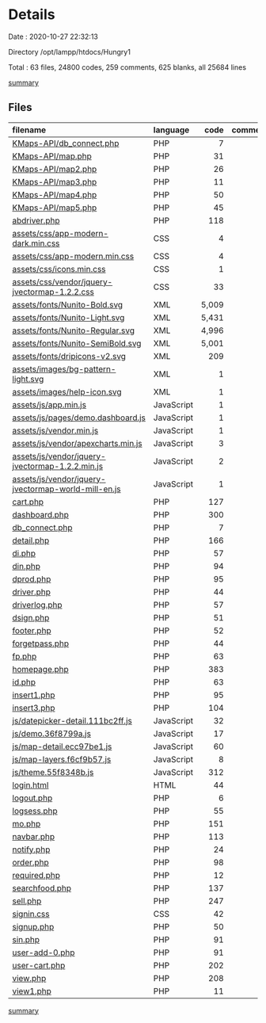 # Details

Date : 2020-10-27 22:32:13

Directory /opt/lampp/htdocs/Hungry1

Total : 63 files,  24800 codes, 259 comments, 625 blanks, all 25684 lines

[summary](results.md)

## Files
| filename | language | code | comment | blank | total |
| :--- | :--- | ---: | ---: | ---: | ---: |
| [KMaps-API/db_connect.php](/KMaps-API/db_connect.php) | PHP | 7 | 1 | 2 | 10 |
| [KMaps-API/map.php](/KMaps-API/map.php) | PHP | 31 | 0 | 12 | 43 |
| [KMaps-API/map2.php](/KMaps-API/map2.php) | PHP | 26 | 0 | 8 | 34 |
| [KMaps-API/map3.php](/KMaps-API/map3.php) | PHP | 11 | 2 | 3 | 16 |
| [KMaps-API/map4.php](/KMaps-API/map4.php) | PHP | 50 | 2 | 8 | 60 |
| [KMaps-API/map5.php](/KMaps-API/map5.php) | PHP | 45 | 0 | 14 | 59 |
| [abdriver.php](/abdriver.php) | PHP | 118 | 11 | 22 | 151 |
| [assets/css/app-modern-dark.min.css](/assets/css/app-modern-dark.min.css) | CSS | 4 | 16 | 1 | 21 |
| [assets/css/app-modern.min.css](/assets/css/app-modern.min.css) | CSS | 4 | 16 | 1 | 21 |
| [assets/css/icons.min.css](/assets/css/icons.min.css) | CSS | 1 | 1 | 1 | 3 |
| [assets/css/vendor/jquery-jvectormap-1.2.2.css](/assets/css/vendor/jquery-jvectormap-1.2.2.css) | CSS | 33 | 0 | 3 | 36 |
| [assets/fonts/Nunito-Bold.svg](/assets/fonts/Nunito-Bold.svg) | XML | 5,009 | 0 | 1 | 5,010 |
| [assets/fonts/Nunito-Light.svg](/assets/fonts/Nunito-Light.svg) | XML | 5,431 | 0 | 1 | 5,432 |
| [assets/fonts/Nunito-Regular.svg](/assets/fonts/Nunito-Regular.svg) | XML | 4,996 | 0 | 1 | 4,997 |
| [assets/fonts/Nunito-SemiBold.svg](/assets/fonts/Nunito-SemiBold.svg) | XML | 5,001 | 0 | 1 | 5,002 |
| [assets/fonts/dripicons-v2.svg](/assets/fonts/dripicons-v2.svg) | XML | 209 | 0 | 2 | 211 |
| [assets/images/bg-pattern-light.svg](/assets/images/bg-pattern-light.svg) | XML | 1 | 0 | 0 | 1 |
| [assets/images/help-icon.svg](/assets/images/help-icon.svg) | XML | 1 | 0 | 0 | 1 |
| [assets/js/app.min.js](/assets/js/app.min.js) | JavaScript | 1 | 1 | 1 | 3 |
| [assets/js/pages/demo.dashboard.js](/assets/js/pages/demo.dashboard.js) | JavaScript | 1 | 0 | 0 | 1 |
| [assets/js/vendor.min.js](/assets/js/vendor.min.js) | JavaScript | 1 | 1 | 1 | 3 |
| [assets/js/vendor/apexcharts.min.js](/assets/js/vendor/apexcharts.min.js) | JavaScript | 3 | 11 | 1 | 15 |
| [assets/js/vendor/jquery-jvectormap-1.2.2.min.js](/assets/js/vendor/jquery-jvectormap-1.2.2.min.js) | JavaScript | 2 | 6 | 0 | 8 |
| [assets/js/vendor/jquery-jvectormap-world-mill-en.js](/assets/js/vendor/jquery-jvectormap-world-mill-en.js) | JavaScript | 1 | 0 | 0 | 1 |
| [cart.php](/cart.php) | PHP | 127 | 11 | 13 | 151 |
| [dashboard.php](/dashboard.php) | PHP | 300 | 4 | 105 | 409 |
| [db_connect.php](/db_connect.php) | PHP | 7 | 1 | 2 | 10 |
| [detail.php](/detail.php) | PHP | 166 | 13 | 32 | 211 |
| [di.php](/di.php) | PHP | 57 | 0 | 10 | 67 |
| [din.php](/din.php) | PHP | 94 | 4 | 26 | 124 |
| [dprod.php](/dprod.php) | PHP | 95 | 2 | 19 | 116 |
| [driver.php](/driver.php) | PHP | 44 | 0 | 6 | 50 |
| [driverlog.php](/driverlog.php) | PHP | 57 | 1 | 10 | 68 |
| [dsign.php](/dsign.php) | PHP | 51 | 0 | 6 | 57 |
| [footer.php](/footer.php) | PHP | 52 | 0 | 3 | 55 |
| [forgetpass.php](/forgetpass.php) | PHP | 44 | 0 | 11 | 55 |
| [fp.php](/fp.php) | PHP | 63 | 0 | 5 | 68 |
| [homepage.php](/homepage.php) | PHP | 383 | 12 | 19 | 414 |
| [id.php](/id.php) | PHP | 63 | 1 | 10 | 74 |
| [insert1.php](/insert1.php) | PHP | 95 | 1 | 10 | 106 |
| [insert3.php](/insert3.php) | PHP | 104 | 2 | 11 | 117 |
| [js/datepicker-detail.111bc2ff.js](/js/datepicker-detail.111bc2ff.js) | JavaScript | 32 | 2 | 1 | 35 |
| [js/demo.36f8799a.js](/js/demo.36f8799a.js) | JavaScript | 17 | 3 | 9 | 29 |
| [js/map-detail.ecc97be1.js](/js/map-detail.ecc97be1.js) | JavaScript | 60 | 0 | 10 | 70 |
| [js/map-layers.f6cf9b57.js](/js/map-layers.f6cf9b57.js) | JavaScript | 8 | 0 | 2 | 10 |
| [js/theme.55f8348b.js](/js/theme.55f8348b.js) | JavaScript | 312 | 51 | 60 | 423 |
| [login.html](/login.html) | HTML | 44 | 2 | 8 | 54 |
| [logout.php](/logout.php) | PHP | 6 | 0 | 0 | 6 |
| [logsess.php](/logsess.php) | PHP | 55 | 1 | 6 | 62 |
| [mo.php](/mo.php) | PHP | 151 | 5 | 17 | 173 |
| [navbar.php](/navbar.php) | PHP | 113 | 0 | 13 | 126 |
| [notify.php](/notify.php) | PHP | 24 | 2 | 4 | 30 |
| [order.php](/order.php) | PHP | 98 | 9 | 10 | 117 |
| [required.php](/required.php) | PHP | 12 | 0 | 0 | 12 |
| [searchfood.php](/searchfood.php) | PHP | 137 | 13 | 15 | 165 |
| [sell.php](/sell.php) | PHP | 247 | 17 | 29 | 293 |
| [signin.css](/signin.css) | CSS | 42 | 0 | 3 | 45 |
| [signup.php](/signup.php) | PHP | 50 | 0 | 7 | 57 |
| [sin.php](/sin.php) | PHP | 91 | 0 | 6 | 97 |
| [user-add-0.php](/user-add-0.php) | PHP | 91 | 9 | 2 | 102 |
| [user-cart.php](/user-cart.php) | PHP | 202 | 14 | 17 | 233 |
| [view.php](/view.php) | PHP | 208 | 11 | 23 | 242 |
| [view1.php](/view1.php) | PHP | 11 | 0 | 1 | 12 |

[summary](results.md)